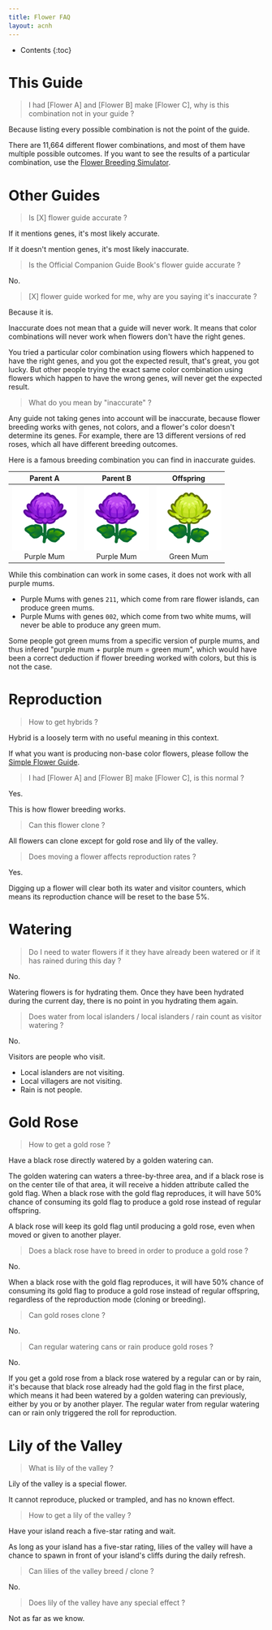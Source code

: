 ```yaml
---
title: Flower FAQ
layout: acnh
---
```


* Contents
{:toc}
# This Guide

> I had [Flower A] and [Flower B] make [Flower C], why is this combination not in your guide ?

Because listing every possible combination is not the point of the guide.

There are 11,664 different flower combinations, and most of them have multiple possible outcomes. If you want to see the results of a particular combination, use the [Flower Breeding Simulator](https://gardenscience.ac/).

# Other Guides

> Is [X] flower guide accurate ?

If it mentions genes, it's most likely accurate.

If it doesn't mention genes, it's most likely inaccurate.

> Is the Official Companion Guide Book's flower guide accurate ?

No.

> [X] flower guide worked for me, why are you saying it's inaccurate ?

Because it is.

Inaccurate does not mean that a guide will never work. It means that color combinations will never work when flowers don't have the right genes.

You tried a particular color combination using flowers which happened to have the right genes, and you got the expected result, that's great, you got lucky. But other people trying the exact same color combination using flowers which happen to have the wrong genes, will never get the expected result.

> What do you mean by "inaccurate" ?

Any guide not taking genes into account will be inaccurate, because flower breeding works with genes, not colors, and a flower's color doesn't determine its genes. For example,  there are 13 different versions of red roses, which all have different breeding outcomes.

Here is a famous breeding combination you can find in inaccurate guides.

|        Parent A         |        Parent B         |       Offspring        |
| :---------------------: | :---------------------: | :--------------------: |
| ![LM][]<br />Purple Mum | ![LM][]<br />Purple Mum | ![GM][]<br />Green Mum |

While this combination can work in some cases, it does not work with all purple mums.

* Purple Mums with genes `211`, which come from rare flower islands, can produce green mums.
* Purple Mums with genes `002`, which come from two white mums, will never be able to produce any green mum.

Some people got green mums from a specific version of purple mums, and thus infered "purple mum + purple mum = green mum", which would have been a correct deduction if flower breeding worked with colors, but this is not the case.

# Reproduction

> How to get hybrids ?

Hybrid is a loosely term with no useful meaning in this context.

If what you want is producing non-base color flowers, please follow the [Simple Flower Guide](https://aiterusawato.github.io/satogu/acnh/flowers/simple.html).

> I had [Flower A] and [Flower B] make [Flower C], is this normal ?

Yes.

This is how flower breeding works.

> Can this flower clone ?

All flowers can clone except for gold rose and lily of the valley.

> Does moving a flower affects reproduction rates ?

Yes.

Digging up a flower will clear both its water and visitor counters, which means its reproduction chance will be reset to the base 5%.

# Watering

> Do I need to water flowers if it they have already been watered or if it has rained during this day ?

No.

Watering flowers is for hydrating them. Once they have been hydrated during the current day, there is no point in you hydrating them again.

> Does water from local islanders / local islanders / rain count as visitor watering ?

No.

Visitors are people who visit. 

* Local islanders are not visiting.
* Local villagers are not visiting.
* Rain is not people.

# Gold Rose

> How to get a gold rose ?

Have a black rose directly watered by a golden watering can.

The golden watering can waters a three-by-three area, and if a black rose is on the center tile of that area, it will receive a hidden attribute called the gold flag. When a black rose with the gold flag reproduces, it will have 50% chance of consuming its gold flag to produce a gold rose instead of regular offspring.

A black rose will keep its gold flag until producing a gold rose, even when moved or given to another player.

> Does a black rose have to breed in order to produce a gold rose ?

No.

 When a black rose with the gold flag reproduces, it will have 50% chance of consuming its gold flag to produce a gold rose instead of regular offspring, regardless of the reproduction mode (cloning or breeding).

> Can gold roses clone ?

No.

> Can regular watering cans or rain produce gold roses ?

No.

If you get a gold rose from a black rose watered by a regular can or by rain, it's because that black rose already had the gold flag in the first place, which means it had been watered by a golden watering can previously, either by you or by another player. The regular water from regular watering can or rain only triggered the roll for reproduction.

# Lily of the Valley

> What is lily of the valley ?

Lily of the valley is a special flower.

It cannot reproduce, plucked or trampled, and has no known effect.

> How to get a lily of the valley ?

Have your island reach a five-star rating and wait.

As long as your island has a five-star rating, lilies of the valley will have a chance to spawn in front of your island's cliffs during the daily refresh.

> Can lilies of the valley breed / clone ?

No.

> Does lily of the valley have any special effect ?

Not as far as we know.

[WR]: ../img/icon/RW.png "White Rose"
[RR]: ../img/icon/RR.png "Red Rose"
[YR]: ../img/icon/RY.png "Yellow Rose"
[PR]: ../img/icon/RP.png "Pink Rose"
[OR]: ../img/icon/RO.png "Orange Rose"
[LR]: ../img/icon/RU.png "Purple Rose"
[BR]: ../img/icon/RK.png "Black Rose"
[UR]: ../img/icon/RB.png "Blue Rose"
[RG]: ../img/icon/RG.png "Gold Rose"
[WT]: ../img/icon/TW.png "White Tulip"
[RT]: ../img/icon/TR.png "Red Tulip"
[YT]: ../img/icon/TY.png "Yellow Tulip"
[PT]: ../img/icon/TP.png "Pink Tulip"
[OT]: ../img/icon/TO.png "Orange Tulip"
[LT]: ../img/icon/TU.png "Purple Tulip"
[BT]: ../img/icon/TK.png "Black Tulip"

[WP]: ../img/icon/PW.png "White Pansy"
[RP]: ../img/icon/PR.png "Red Pansy"
[YP]: ../img/icon/PY.png "Yellow Pansy"
[OP]: ../img/icon/PO.png "Orange Pansy"
[LP]: ../img/icon/PU.png "Purple Pansy"
[UP]: ../img/icon/PB.png "Blue Pansy"

[RC]: ../img/icon/CR.png "Red Cosmos"
[WC]: ../img/icon/CW.png "White Cosmos"
[YC]: ../img/icon/CY.png "Yellow Cosmos"
[BC]: ../img/icon/CK.png "Black Cosmos"
[OC]: ../img/icon/CO.png "Orange Cosmos"
[PC]: ../img/icon/CP.png "Pink Cosmos"

[WL]: ../img/icon/LW.png "White Lily"
[RL]: ../img/icon/LR.png "Red Lily"
[YL]: ../img/icon/LY.png "Yellow Lily"
[PL]: ../img/icon/LP.png "Pink Lily"
[OL]: ../img/icon/LO.png "Orange Lily"
[BL]: ../img/icon/LK.png "Black Lily"

[RH]: ../img/icon/HR.png "Red Hyacinth"
[WH]: ../img/icon/HW.png "White Hyacinth"
[YH]: ../img/icon/HY.png "Yellow Hyacinth"
[LH]: ../img/icon/HU.png "Purple Hyacinth"
[OH]: ../img/icon/HO.png "Orange Hyacinth"
[PH]: ../img/icon/HP.png "Pink Hyacinth"
[UH]: ../img/icon/HB.png "Blue Hyacinth"

[RW]: ../img/icon/WR.png "Red Windflower"
[WW]: ../img/icon/WW.png "White Windflower"
[UW]: ../img/icon/WB.png "Blue Windflower"
[LW]: ../img/icon/WU.png "Purple Windflower"
[PW]: ../img/icon/WP.png "Pink Windflower"
[OW]: ../img/icon/WO.png "Orange Windflower"

[RM]: ../img/icon/MR.png "Red Mum"
[WM]: ../img/icon/MW.png "White Mum"
[YM]: ../img/icon/MY.png "Yellow Mum"
[LM]: ../img/icon/MU.png "Purple Mum"
[PM]: ../img/icon/MP.png "Pink Mum"
[GM]: ../img/icon/MG.png "Green Mum"